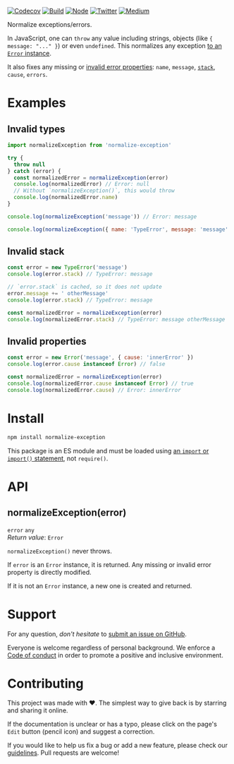 [![Codecov](https://img.shields.io/codecov/c/github/ehmicky/normalize-exception.svg?label=tested&logo=codecov)](https://codecov.io/gh/ehmicky/normalize-exception)
[![Build](https://github.com/ehmicky/normalize-exception/workflows/Build/badge.svg)](https://github.com/ehmicky/normalize-exception/actions)
[![Node](https://img.shields.io/node/v/normalize-exception.svg?logo=node.js)](https://www.npmjs.com/package/normalize-exception)
[![Twitter](https://img.shields.io/badge/%E2%80%8B-twitter-4cc61e.svg?logo=twitter)](https://twitter.com/intent/follow?screen_name=ehmicky)
[![Medium](https://img.shields.io/badge/%E2%80%8B-medium-4cc61e.svg?logo=medium)](https://medium.com/@ehmicky)

Normalize exceptions/errors.

In JavaScript, one can `throw` any value including strings, objects (like
`{ message: "..." }`) or even `undefined`. This normalizes any exception
[to an `Error` instance](#invalid-types).

It also fixes any missing or [invalid error properties](#invalid-properties):
`name`, `message`, [`stack`](#invalid-stack), `cause`, `errors`.

# Examples

## Invalid types

<!-- eslint-disable unicorn/no-null, no-throw-literal -->

```js
import normalizeException from 'normalize-exception'

try {
  throw null
} catch (error) {
  const normalizedError = normalizeException(error)
  console.log(normalizedError) // Error: null
  // Without `normalizeException()`, this would throw
  console.log(normalizedError.name)
}
```

```js
console.log(normalizeException('message')) // Error: message
```

```js
console.log(normalizeException({ name: 'TypeError', message: 'message' })) // TypeError: message
```

## Invalid stack

```js
const error = new TypeError('message')
console.log(error.stack) // TypeError: message

// `error.stack` is cached, so it does not update
error.message += ' otherMessage'
console.log(error.stack) // TypeError: message

const normalizedError = normalizeException(error)
console.log(normalizedError.stack) // TypeError: message otherMessage
```

## Invalid properties

```js
const error = new Error('message', { cause: 'innerError' })
console.log(error.cause instanceof Error) // false

const normalizedError = normalizeException(error)
console.log(normalizedError.cause instanceof Error) // true
console.log(normalizedError.cause) // Error: innerError
```

# Install

```bash
npm install normalize-exception
```

This package is an ES module and must be loaded using
[an `import` or `import()` statement](https://gist.github.com/sindresorhus/a39789f98801d908bbc7ff3ecc99d99c),
not `require()`.

# API

## normalizeException(error)

`error` `any`\
_Return value_: `Error`

`normalizeException()` never throws.

If `error` is an `Error` instance, it is returned. Any missing or invalid error
property is directly modified.

If it is not an `Error` instance, a new one is created and returned.

# Support

For any question, _don't hesitate_ to [submit an issue on GitHub](../../issues).

Everyone is welcome regardless of personal background. We enforce a
[Code of conduct](CODE_OF_CONDUCT.md) in order to promote a positive and
inclusive environment.

# Contributing

This project was made with ❤️. The simplest way to give back is by starring and
sharing it online.

If the documentation is unclear or has a typo, please click on the page's `Edit`
button (pencil icon) and suggest a correction.

If you would like to help us fix a bug or add a new feature, please check our
[guidelines](CONTRIBUTING.md). Pull requests are welcome!

<!-- Thanks go to our wonderful contributors: -->

<!-- ALL-CONTRIBUTORS-LIST:START -->
<!-- prettier-ignore -->
<!--
<table><tr><td align="center"><a href="https://twitter.com/ehmicky"><img src="https://avatars2.githubusercontent.com/u/8136211?v=4" width="100px;" alt="ehmicky"/><br /><sub><b>ehmicky</b></sub></a><br /><a href="https://github.com/ehmicky/normalize-exception/commits?author=ehmicky" title="Code">💻</a> <a href="#design-ehmicky" title="Design">🎨</a> <a href="#ideas-ehmicky" title="Ideas, Planning, & Feedback">🤔</a> <a href="https://github.com/ehmicky/normalize-exception/commits?author=ehmicky" title="Documentation">📖</a></td></tr></table>
 -->
<!-- ALL-CONTRIBUTORS-LIST:END -->
